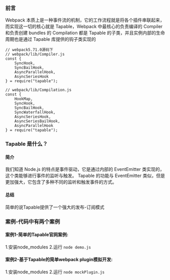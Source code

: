 ### 前言
Webpack 本质上是一种事件流的机制，它的工作流程就是将各个插件串联起来，而实现这一切的核心就是 Tapable，Webpack 中最核心的负责编译的 Compiler 和负责创建 bundles 的 Compilation 都是 Tapable 的子类，并且实例内部的生命周期也是通过 Tapable 库提供的钩子类实现的


```
// webpack5.71.0源码下
// webpack/lib/Compiler.js
const {
	SyncHook,
	SyncBailHook,
	AsyncParallelHook,
	AsyncSeriesHook
} = require("tapable");

// webpack/lib/Compilation.js
const {
	HookMap,
	SyncHook,
	SyncBailHook,
	SyncWaterfallHook,
	AsyncSeriesHook,
	AsyncSeriesBailHook,
	AsyncParallelHook
} = require("tapable");
```

### Tapable 是什么？
#### 简介
我们知道 Node.js 的特点是事件驱动，它是通过内部的 EventEmitter 类实现的，这个类能够进行事件的监听与触发。
Tapable 的功能与 EventEmitter 类似，但是更加强大，它包含了多种不同的监听和触发事件的方式。

#### 总结
简单的说Tapable提供了一个强大的发布-订阅模式

### 案例-代码中有两个案例
#### 案例1-简单的Tapable官网案例:
1.安装node_modules
2.运行
`node demo.js`
#### 案例2-基于Tapable的简单webpack plugin模拟开发:
1.安装node_modules
2.运行
`node mockPlugin.js`